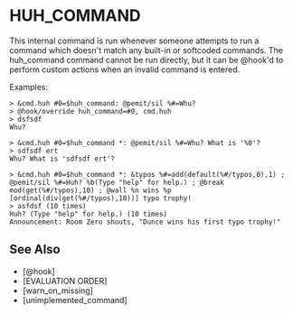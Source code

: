 # HUH_COMMAND
This internal command is run whenever someone attempts to run a command which doesn't match any built-in or softcoded commands. The huh_command command cannot be run directly, but it can be @hook'd to perform custom actions when an invalid command is entered.

Examples:
```
> &cmd.huh #0=$huh_command: @pemit/sil %#=Whu?
> @hook/override huh_command=#0, cmd.huh
> dsfsdf
Whu?
```

```
> &cmd.huh #0=$huh_command *: @pemit/sil %#=Whu? What is '%0'?
> sdfsdf ert
Whu? What is 'sdfsdf ert'?
```

```
> &cmd.huh #0=$huh_command *: &typos %#=add(default(%#/typos,0),1) ; @pemit/sil %#=Huh? %b(Type "help" for help.) ; @break mod(get(%#/typos),10) ; @wall %n wins %p [ordinal(div(get(%#/typos),10))] typo trophy!
> asfdsf (10 times)
Huh? (Type "help" for help.) (10 times)
Announcement: Room Zero shouts, "Dunce wins his first typo trophy!"
```


## See Also
- [@hook]
- [EVALUATION ORDER]
- [warn_on_missing]
- [unimplemented_command]

